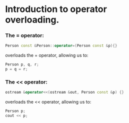# Introduction to operator overloading.

### The = operator:

```cpp
Person const &Person::operator=(Person const &p){}
```
overloads the = operator, allowing us to:
```cpp
Person p, q, r;
p = q = r;
```

### The << operator:
```cpp
ostream &operator<<(ostream &out, Person const &p) {}
```
overloads the << operator, allowing us to:
```cpp
Person p;
cout << p;
```
